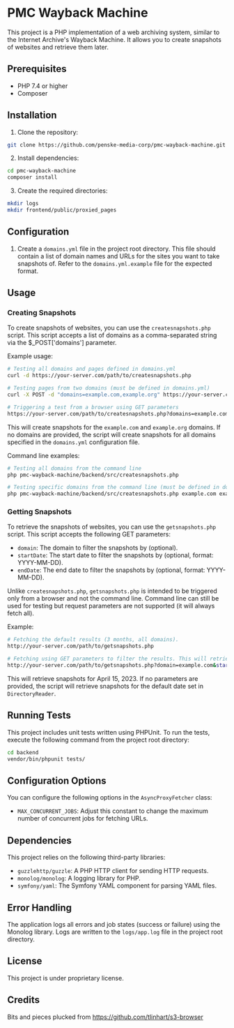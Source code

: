 # PMC Wayback Machine

This project is a PHP implementation of a web archiving system, similar to the Internet Archive's Wayback Machine. It allows you to create snapshots of websites and retrieve them later.

## Prerequisites

- PHP 7.4 or higher
- Composer

## Installation

1. Clone the repository:
```bash
git clone https://github.com/penske-media-corp/pmc-wayback-machine.git
```

2. Install dependencies:
```bash
cd pmc-wayback-machine
composer install
```

3. Create the required directories:
```bash
mkdir logs
mkdir frontend/public/proxied_pages
```

## Configuration

1. Create a `domains.yml` file in the project root directory. This file should contain a list of domain names and URLs for the sites you want to take snapshots of. Refer to the `domains.yml.example` file for the expected format.

## Usage

### Creating Snapshots

To create snapshots of websites, you can use the `createsnapshots.php` script. This script accepts a list of domains as a comma-separated string via the $_POST['domains'] parameter.

Example usage:
```bash
# Testing all domains and pages defined in domains.yml
curl -d https://your-server.com/path/to/createsnapshots.php

# Testing pages from two domains (must be defined in domains.yml)
curl -X POST -d "domains=example.com,example.org" https://your-server.com/path/to/createsnapshots.php

# Triggering a test from a browser using GET parameters
https://your-server.com/path/to/createsnapshots.php?domains=example.com,example.org
```

This will create snapshots for the `example.com` and `example.org` domains.
If no domains are provided, the script will create snapshots for all domains specified in the `domains.yml` configuration file.

Command line examples:
```bash
# Testing all domains from the command line
php pmc-wayback-machine/backend/src/createsnapshots.php

# Testing specific domains from the command line (must be defined in domains.yml)
php pmc-wayback-machine/backend/src/createsnapshots.php example.com example.org
```

### Getting Snapshots
To retrieve the snapshots of websites, you can use the `getsnapshots.php` script. This script accepts the following GET parameters:

- `domain`: The domain to filter the snapshots by (optional).
- `startDate`: The start date to filter the snapshots by (optional, format: YYYY-MM-DD).
- `endDate`: The end date to filter the snapshots by (optional, format: YYYY-MM-DD).

Unlike `createsnapshots.php`, `getsnapshots.php` is intended to be triggered only from a browser and not the command line. Command line can still be used for testing but request parameters are not supported (it will always fetch all).

Example: 
```bash
# Fetching the default results (3 months, all domains).
http://your-server.com/path/to/getsnapshots.php

# Fetching using GET parameters to filter the results. This will retrieve the snapshots for the example.com domain between May 1, 2023, and May 31, 2023.
http://your-server.com/path/to/getsnapshots.php?domain=example.com&startDate=2023-05-01&endDate=2023-05-31
```

This will retrieve snapshots for April 15, 2023. If no parameters are provided, the script will retrieve snapshots for the default date set in `DirectoryReader`.

## Running Tests

This project includes unit tests written using PHPUnit. To run the tests, execute the following command from the project root directory:
```bash
cd backend
vendor/bin/phpunit tests/
```

## Configuration Options

You can configure the following options in the `AsyncProxyFetcher` class:

- `MAX_CONCURRENT_JOBS`: Adjust this constant to change the maximum number of concurrent jobs for fetching URLs.

## Dependencies

This project relies on the following third-party libraries:

- `guzzlehttp/guzzle`: A PHP HTTP client for sending HTTP requests.
- `monolog/monolog`: A logging library for PHP.
- `symfony/yaml`: The Symfony YAML component for parsing YAML files.

## Error Handling

The application logs all errors and job states (success or failure) using the Monolog library. Logs are written to the `logs/app.log` file in the project root directory.

## License

This project is under proprietary license. 

## Credits
Bits and pieces plucked from https://github.com/tlinhart/s3-browser
